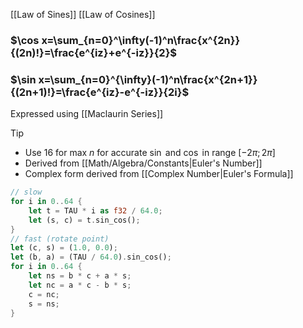 [[Law of Sines]]
[[Law of Cosines]]
### $\cos x=\sum_{n=0}^\infty(-1)^n\frac{x^{2n}}{(2n)!}=\frac{e^{iz}+e^{-iz}}{2}$
### $\sin x=\sum_{n=0}^{\infty}(-1)^n\frac{x^{2n+1}}{(2n+1)!}=\frac{e^{iz}-e^{-iz}}{2i}$
Expressed using [[Maclaurin Series]]
> [!tip]
> - Use 16 for max $n$ for accurate $\sin$ and $\cos$ in range $[-2\pi;2\pi]$
> - Derived from [[Math/Algebra/Constants|Euler's Number]]
> - Complex form derived from [[Complex Number|Euler's Formula]]

``` rust
// slow
for i in 0..64 {
    let t = TAU * i as f32 / 64.0;
    let (s, c) = t.sin_cos();
}
// fast (rotate point)
let (c, s) = (1.0, 0.0);
let (b, a) = (TAU / 64.0).sin_cos();
for i in 0..64 {
    let ns = b * c + a * s;
    let nc = a * c - b * s;
    c = nc;
    s = ns;
}
```
